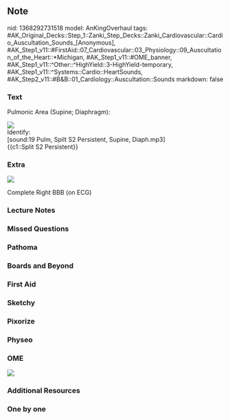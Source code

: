 ## Note
nid: 1368292731518
model: AnKingOverhaul
tags: #AK_Original_Decks::Step_1::Zanki_Step_Decks::Zanki_Cardiovascular::Cardio_Auscultation_Sounds_[Anonymous], #AK_Step1_v11::#FirstAid::07_Cardiovascular::03_Physiology::09_Auscultation_of_the_Heart::*Michigan, #AK_Step1_v11::#OME_banner, #AK_Step1_v11::^Other::^HighYield::3-HighYield-temporary, #AK_Step1_v11::^Systems::Cardio::HeartSounds, #AK_Step2_v11::#B&B::01_Cardiology::Auscultation::Sounds
markdown: false

### Text
Pulmonic Area (Supine; Diaphragm):
<div><img src=
"University%20of%20Michigan%20Heart%20Sound%20and%20Murmur%20Library-21.jpg"
class="resizer"></div>
<div>
  Identify:
</div>
<div>
  [sound:19 Pulm, Spilt S2 Persistent, Supine, Diaph.mp3]
</div>
<div>
  {{c1::Split S2 Persistent}}
</div>

### Extra
<img src=
"University%20of%20Michigan%20Heart%20Sound%20and%20Murmur%20Library-22.jpg">
<div>
  Complete Right BBB (on ECG)
</div>

### Lecture Notes


### Missed Questions


### Pathoma


### Boards and Beyond


### First Aid


### Sketchy


### Pixorize


### Physeo


### OME
<div class="ome-widget">
  <a href="https://onlinemeded.org?ref=anki"><img src=
  "_OME_AnkiFlashcards_General_3.png"></a>
</div>

### Additional Resources


### One by one

